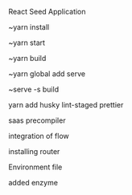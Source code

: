   React Seed Application



  ~yarn install

  ~yarn start

  ~yarn build

  ~yarn global add serve

  ~serve -s build


  yarn add husky lint-staged prettier

  saas precompiler

  integration of flow

  installing router

  Environment file

  added enzyme